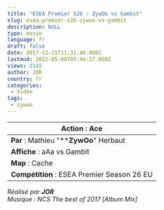 ```yaml
---
title: "ESEA Premier S26 : ZywOo vs Gambit"
slug: esea-premier-s26-zywoo-vs-gambit
description: NULL
type: movie
language: fr
draft: false
date: 2017-12-21T11:31:46.000Z
lastmod: 2022-05-08T05:44:27.000Z
views: 2145
author: JOR
country: fr
categories:
 - Vidéo
tags:
 - zywoo
---
```

| **Action** : Ace                            |
| ------------------------------------------- |
| **Par** : Mathieu "****ZywOo**" Herbaut     |
| **Affiche** : aAa vs Gambit                 |
| **Map** : Cache                             |
| **Compétition** : ESEA Premier Season 26 EU |

_Réalisé par **JOR**_  
_Musique : NCS The best of 2017 \[Album Mix\]_
